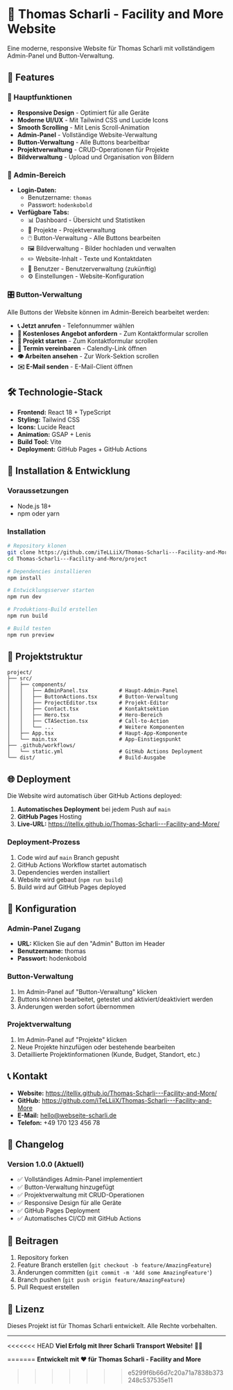 # 🚀 Thomas Scharli - Facility and More Website

Eine moderne, responsive Website für Thomas Scharli mit vollständigem Admin-Panel und Button-Verwaltung.

## 🌟 Features

### 🎯 Hauptfunktionen
- **Responsive Design** - Optimiert für alle Geräte
- **Moderne UI/UX** - Mit Tailwind CSS und Lucide Icons
- **Smooth Scrolling** - Mit Lenis Scroll-Animation
- **Admin-Panel** - Vollständige Website-Verwaltung
- **Button-Verwaltung** - Alle Buttons bearbeitbar
- **Projektverwaltung** - CRUD-Operationen für Projekte
- **Bildverwaltung** - Upload und Organisation von Bildern

### 🔐 Admin-Bereich
- **Login-Daten:** 
  - Benutzername: `thomas`
  - Passwort: `hodenkobold`
- **Verfügbare Tabs:**
  - 📊 Dashboard - Übersicht und Statistiken
  - 📁 Projekte - Projektverwaltung
  - 🖱️ Button-Verwaltung - Alle Buttons bearbeiten
  - 🖼️ Bildverwaltung - Bilder hochladen und verwalten
  - ✏️ Website-Inhalt - Texte und Kontaktdaten
  - 👥 Benutzer - Benutzerverwaltung (zukünftig)
  - ⚙️ Einstellungen - Website-Konfiguration

### 🎛️ Button-Verwaltung
Alle Buttons der Website können im Admin-Bereich bearbeitet werden:

- **📞 Jetzt anrufen** - Telefonnummer wählen
- **💬 Kostenloses Angebot anfordern** - Zum Kontaktformular scrollen
- **🚀 Projekt starten** - Zum Kontaktformular scrollen
- **📅 Termin vereinbaren** - Calendly-Link öffnen
- **👁️ Arbeiten ansehen** - Zur Work-Sektion scrollen
- **✉️ E-Mail senden** - E-Mail-Client öffnen

## 🛠️ Technologie-Stack

- **Frontend:** React 18 + TypeScript
- **Styling:** Tailwind CSS
- **Icons:** Lucide React
- **Animation:** GSAP + Lenis
- **Build Tool:** Vite
- **Deployment:** GitHub Pages + GitHub Actions

## 🚀 Installation & Entwicklung

### Voraussetzungen
- Node.js 18+
- npm oder yarn

### Installation
```bash
# Repository klonen
git clone https://github.com/iTeLLiiX/Thomas-Scharli---Facility-and-More.git
cd Thomas-Scharli---Facility-and-More/project

# Dependencies installieren
npm install

# Entwicklungsserver starten
npm run dev

# Produktions-Build erstellen
npm run build

# Build testen
npm run preview
```

## 📁 Projektstruktur

```
project/
├── src/
│   ├── components/
│   │   ├── AdminPanel.tsx          # Haupt-Admin-Panel
│   │   ├── ButtonActions.tsx       # Button-Verwaltung
│   │   ├── ProjectEditor.tsx       # Projekt-Editor
│   │   ├── Contact.tsx             # Kontaktsektion
│   │   ├── Hero.tsx                # Hero-Bereich
│   │   ├── CTASection.tsx          # Call-to-Action
│   │   └── ...                     # Weitere Komponenten
│   ├── App.tsx                     # Haupt-App-Komponente
│   └── main.tsx                    # App-Einstiegspunkt
├── .github/workflows/
│   └── static.yml                  # GitHub Actions Deployment
└── dist/                           # Build-Ausgabe
```

## 🌐 Deployment

Die Website wird automatisch über GitHub Actions deployed:

1. **Automatisches Deployment** bei jedem Push auf `main`
2. **GitHub Pages** Hosting
3. **Live-URL:** https://itellix.github.io/Thomas-Scharli---Facility-and-More/

### Deployment-Prozess
1. Code wird auf `main` Branch gepusht
2. GitHub Actions Workflow startet automatisch
3. Dependencies werden installiert
4. Website wird gebaut (`npm run build`)
5. Build wird auf GitHub Pages deployed

## 🔧 Konfiguration

### Admin-Panel Zugang
- **URL:** Klicken Sie auf den "Admin" Button im Header
- **Benutzername:** thomas
- **Passwort:** hodenkobold

### Button-Verwaltung
1. Im Admin-Panel auf "Button-Verwaltung" klicken
2. Buttons können bearbeitet, getestet und aktiviert/deaktiviert werden
3. Änderungen werden sofort übernommen

### Projektverwaltung
1. Im Admin-Panel auf "Projekte" klicken
2. Neue Projekte hinzufügen oder bestehende bearbeiten
3. Detaillierte Projektinformationen (Kunde, Budget, Standort, etc.)

## 📞 Kontakt

- **Website:** https://itellix.github.io/Thomas-Scharli---Facility-and-More/
- **GitHub:** https://github.com/iTeLLiiX/Thomas-Scharli---Facility-and-More
- **E-Mail:** hello@webseite-scharli.de
- **Telefon:** +49 170 123 456 78

## 📝 Changelog

### Version 1.0.0 (Aktuell)
- ✅ Vollständiges Admin-Panel implementiert
- ✅ Button-Verwaltung hinzugefügt
- ✅ Projektverwaltung mit CRUD-Operationen
- ✅ Responsive Design für alle Geräte
- ✅ GitHub Pages Deployment
- ✅ Automatisches CI/CD mit GitHub Actions

## 🤝 Beitragen

1. Repository forken
2. Feature Branch erstellen (`git checkout -b feature/AmazingFeature`)
3. Änderungen committen (`git commit -m 'Add some AmazingFeature'`)
4. Branch pushen (`git push origin feature/AmazingFeature`)
5. Pull Request erstellen

## 📄 Lizenz

Dieses Projekt ist für Thomas Scharli entwickelt. Alle Rechte vorbehalten.

---

<<<<<<< HEAD
**Viel Erfolg mit Ihrer Scharli Transport Website!** 🚛✨

=======
**Entwickelt mit ❤️ für Thomas Scharli - Facility and More**
>>>>>>> e5299f6b66d7c20a71a7838b373248c537535e11

